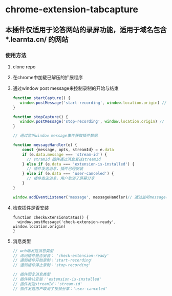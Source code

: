 # chrome-extension-tabcapture

## 本插件仅适用于论答网站的录屏功能，适用于域名包含 *.learnta.cn/ 的网站

### 使用方法

1. clone repo

2. 在chrome中加载已解压的扩展程序

3. 通过window post message来控制录制的开始与结束

   ```js
   function startCapture() {
      window.postMessage('start-recording', window.location.origin) // 通知插件开始录制
   }

   function stopCapture() {
      window.postMessage('stop-recording', window.location.origin) // 通知插件停止录制
   }

   // 通过监听window message事件获取插件数据

   function messageHandler(e) {
       const {message, opts, streamId} = e.data
       if (e.data.message === 'stream-id') {
         // stramId 插件通过消息发送streamId
       } else if (e.data === 'extension-is-installed') {
         // 插件发送消息，插件已经安装
       } else if (e.data === 'user-canceled') {
         // 插件发送消息，用户取消了屏幕分享
       }
   }

   window.addEventListener('message', messageHandler)// 通过监听message事件与插件通信

   ```

4. 检查插件是否安装

   ```Js
   function checkExtensionStatus() {
     window.postMessage('check-extension-ready', window.location.origin)
   }
   ```

5. 消息类型

   ```js
   // web端发送消息类型
   // 询问插件是否安装： 'check-extension-ready'
   // 通知插件开始录制：'start-recording'
   // 通知插件停止录制：'stop-recording'

   // 插件回复消息类型
   // 插件确认安装：'extension-is-installed'
   // 插件发送streamId：'stream-id'
   // 插件发送用户取消了视频分享：'user-canceled'
   ```

   ​